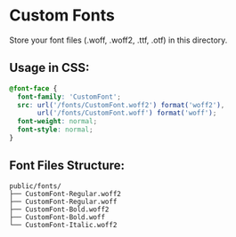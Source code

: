 # Custom Fonts

Store your font files (.woff, .woff2, .ttf, .otf) in this directory.

## Usage in CSS:
```css
@font-face {
  font-family: 'CustomFont';
  src: url('/fonts/CustomFont.woff2') format('woff2'),
       url('/fonts/CustomFont.woff') format('woff');
  font-weight: normal;
  font-style: normal;
}
```

## Font Files Structure:
```
public/fonts/
├── CustomFont-Regular.woff2
├── CustomFont-Regular.woff
├── CustomFont-Bold.woff2
├── CustomFont-Bold.woff
└── CustomFont-Italic.woff2
```
